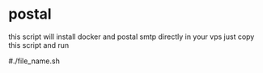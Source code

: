 # postal
this script will install docker and postal smtp directly in your vps
just copy this script and run

#./file_name.sh
